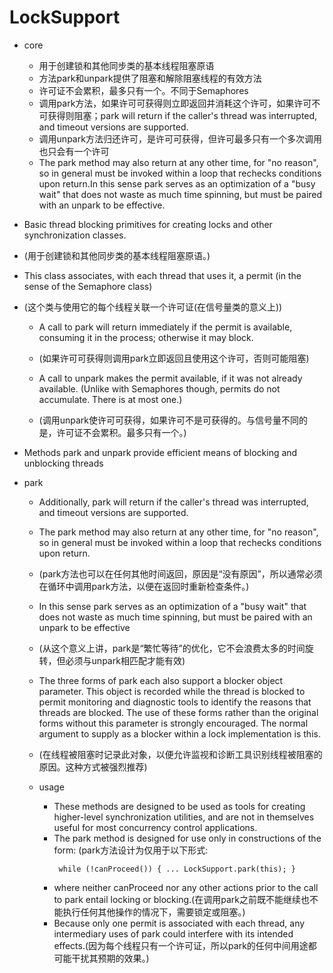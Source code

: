 # LockSupport

- core
    - 用于创建锁和其他同步类的基本线程阻塞原语
    - 方法park和unpark提供了阻塞和解除阻塞线程的有效方法
    - 许可证不会累积，最多只有一个。不同于Semaphores
    - 调用park方法，如果许可可获得则立即返回并消耗这个许可，如果许可不可获得则阻塞；park will return if the caller's thread was interrupted, and timeout versions are supported.
    - 调用unpark方法归还许可，是许可可获得，但许可最多只有一个多次调用也只会有一个许可
    - The park method may also return at any other time, for "no reason", so in general must be invoked within a loop that rechecks conditions upon return.In this sense park serves as an optimization of a "busy wait" that does not waste as much time spinning, but must be paired with an unpark to be effective.

- Basic thread blocking primitives for creating locks and other synchronization classes.
- (用于创建锁和其他同步类的基本线程阻塞原语。)

- This class associates, with each thread that uses it, a permit (in the sense of the Semaphore class)
- (这个类与使用它的每个线程关联一个许可证(在信号量类的意义上))
    - A call to park will return immediately if the permit is available, consuming it in the process; otherwise it may block.
    - (如果许可可获得则调用park立即返回且使用这个许可，否则可能阻塞)
    
    - A call to unpark makes the permit available, if it was not already available. (Unlike with Semaphores though, permits do not accumulate. There is at most one.)
    - (调用unpark使许可可获得，如果许可不是可获得的。与信号量不同的是，许可证不会累积。最多只有一个。)

- Methods park and unpark provide efficient means of blocking and unblocking threads
    
- park
    - Additionally, park will return if the caller's thread was interrupted, and timeout versions are supported.
    
    - The park method may also return at any other time, for "no reason", so in general must be invoked within a loop that rechecks conditions upon return.
    - (park方法也可以在任何其他时间返回，原因是“没有原因”，所以通常必须在循环中调用park方法，以便在返回时重新检查条件。)
    
    - In this sense park serves as an optimization of a "busy wait" that does not waste as much time spinning, but must be paired with an unpark to be effective
    - (从这个意义上讲，park是“繁忙等待”的优化，它不会浪费太多的时间旋转，但必须与unpark相匹配才能有效)
    
    - The three forms of park each also support a blocker object parameter. This object is recorded while the thread is blocked to permit monitoring and diagnostic tools to identify the reasons that threads are blocked. The use of these forms rather than the original forms without this parameter is strongly encouraged. The normal argument to supply as a blocker within a lock implementation is this.
    - (在线程被阻塞时记录此对象，以便允许监视和诊断工具识别线程被阻塞的原因。这种方式被强烈推荐)
    
    - usage
        - These methods are designed to be used as tools for creating higher-level synchronization utilities, and are not in themselves useful for most concurrency control applications.
        - The park method is designed for use only in constructions of the form: (park方法设计为仅用于以下形式:
            ```
             while (!canProceed()) { ... LockSupport.park(this); }
        
            ```
        - where neither canProceed nor any other actions prior to the call to park entail locking or blocking.(在调用park之前既不能继续也不能执行任何其他操作的情况下，需要锁定或阻塞。)
        - Because only one permit is associated with each thread, any intermediary uses of park could interfere with its intended effects.(因为每个线程只有一个许可证，所以park的任何中间用途都可能干扰其预期的效果。)
    